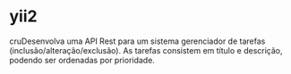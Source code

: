 # yii2
cruDesenvolva uma API Rest para um sistema gerenciador de tarefas (inclusão/alteração/exclusão). As tarefas consistem em título e descrição, podendo ser ordenadas por prioridade.
